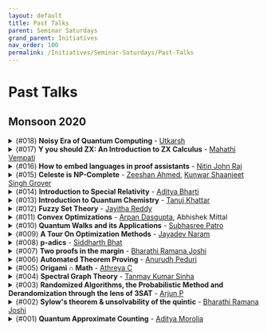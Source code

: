 ```yaml
---
layout: default
title: Past Talks
parent: Seminar Saturdays
grand_parent: Initiatives
nav_order: 100
permalink: /Initiatives/Seminar-Saturdays/Past-Talks
---
```


Past Talks
==========

Monsoon 2020
------------

<details><summary>(#018) <b>Noisy Era of Quantum Computing</b> - <a href="https://obliviateandsurrender.github.io/">Utkarsh</a></summary><p>

**Date & Time:** 19-12-2020, 22:15 IST

### Abstract
We will discuss the Noisy Intermediate-Scale Quantum (NISQ) era of quantum computing and recent developments in the field. We will also learn about hybrid quantum-classical algorithms and their applications in domains like optimizations, machine learning, and natural sciences.

### Prerequisites
Basics of Quantum Computing.

### Resources
Reference: [Quantum Computing in the NISQ era and beyond](https://arxiv.org/pdf/1801.00862.pdf)

[Recording](https://youtu.be/iM3ZCt0vwNM) and [Slides](talk_19_11_20_qc_nisq.pdf)

</p></details>

<details><summary>(#017) <b>Y you should ZX: An Introduction to ZX Calculus</b> - <a href="https://mahathivempati.blogspot.com/">Mahathi Vempati</a></summary><p>

**Date & Time:** 12-12-2020, 22:15 IST

### Abstract
ZX Calculus is a rigorous graphical language for reasoning about linear maps between qubits. Besides being useful in quantum circuit optimization and quantum error correction, it is also quite fun to dabble in!

In this talk, we will briefly define ZX Calculus, and understand diagrammatic reasoning, the principle behind ZX Calculus. We will define the term "process theory" diagrammatically.

We will then define some artefacts that process theories can possess. We will state without proof that linear maps can be expressed as a process theory and learn the correspondence between known operations in linear algebra and the diagrammatic definitions of these operations in the process theory.

We will use this correspondence to prove two simple theorems diagrammatically (so bring a pen and a notebook!)

Finally, we will take a glimpse of what an actual reduction of a quantum-information protocol in ZX Calculus would look like, without attempting to understand it.

### Prerequisites
None, to understand most of the talk. Knowledge of linear algebra could make the talk more enjoyable.

### Resources
The talk is based on the first few chapters of the book Picturing Quantum Processes: A First Course in Quantum Theory and Diagrammatic Reasoning.

[Slides](talk_12_12_20_zx_calculus.pdf)

</p></details>

<details><summary>(#016) <b>How to embed languages in proof assistants</b> - <a href="https://github.com/njayinthehouse">Nitin John Raj</a></summary><p>

**Date & Time:** 21-12-2020, 22:00 IST

### Abstract
Informally speaking, embedding is the process of reinterpreting a language in a different domain. Interpreters can be seen as embeddings of a formal language into whatever language the interpreter is implemented in. Programs like word2vec and GloVe embed words in natural language into vector spaces. Embedding a programming language in a proof assistant allows us to talk about the programming language using the tools given to us by the proof assistant. This lets us prove nice metatheoretical properties of the language (like safety of its type system, strong normalization, etc.). However, modern proof assistants like Coq and Agda are quite expressive, and there are many design choices that we can make when embedding languages in them. In this talk, I'll attempt to broadly cover some of these design choices. 
Concretely, we will cover:
1. Shallow and deep embeddings
1. Intrinsic vs extrinsic embeddings, and a few choices in between
1. The contributions of one or two interesting papers, if time permits.

### References
- Outrageous but Meaningful Coincidences, by Connor McBride
- Shallow Embedding of Type Theory is Morally Correct by Ambrus Kaposi

### Resources
[Recording](https://youtu.be/E78YF9Hw5LA) and [Code](talk_21_12_20_embeddings.v)

</p></details>

<details><summary>(#015) <b>Celeste is NP-Complete</b> - <a href="https://github.com/Zshan0 ">Zeeshan Ahmed</a>, <a href="https://github.com/Groverkss">Kunwar Shaanjeet Singh Grover</a></summary><p>

**Date & Time:** 12-12-2020, 22:15 IST

### Abstract
Computers can solve a wide spectrum of problems, but they can't solve all the problems, some problems can never have a solution, some problems can be, but they require more space the size of the universe, or more time than the age of the universe on our computational models. So how do we measure such aspects of a problem? we do that using Complexity Theory, which deals with how and why a problem is harder than a different problem, and how to classify problems based on the resources they require.

Do Protein folding and sudoku have something in common? it might not seem so but Complexity Theory tells us that if we had an algorithm that could solve sudoku efficiently then we could adapt it to predict for protein folding. This same property is held by classic nintendo games such as super mario bros.
We will demonstrate one such example where we prove how "Celeste" also shares such property by proving it to be NP-complete. And then later show how a small change in it makes the game much harder(Presumably) to compute; to be precise, PSPACE-complete.

### Prerequisites
Asymptotic Notation (big-O), Boolean Algebra (Basic)

### Resources
[Nintendo games are computationally hard](https://arxiv.org/pdf/1203.1895.pdf) (A fun read)

Complexity - [Introduction](https://www.youtube.com/watch?v=moPtwq_cVH8&list=PLUl4u3cNGP61Oq3tWYp6V_F-5jb5L2iHb&index=23), [Reductions](https://www.youtube.com/watch?v=eHZifpgyH_4&list=PLUl4u3cNGP6317WaSNfmCvGym2ucw3oGp&index=22)

[Recording](https://www.youtube.com/watch?v=1hn1R_Fr1OE) and [Slides](talk_28_11_20_celeste_npc.pdf)

</p></details>

<details><summary>(#014) <b>Introduction to Special Relativity</b> - <a href="https://github.com/adbugger">Aditya Bharti</a></summary><p>

**Date & Time:** 21-11-2020, 22:30 IST

### Abstract
No forces, no gravity, no accelerations, just cruising along in free space with Taylor and Wheeler as our guides. Our aim is to show that physics is plenty complicated without gravity in the mix. Just accept what Maxwell tells us about light and go from there.

### Prerequisites
- 12th grade math - Vectors and Calculus
- Understanding what is meant by a coordinate frame (optional)
- Understanding what is meant by a coordinate transformation (optional)

### References
Spacetime Physics - Introduction to Special Relativity - Taylor & Wheeler. The talk will roughly be the first 2-3 chapters of this book.  
[Recording](https://youtu.be/cPSDe4aiAxs) and Notes - [Main](https://hackmd.io/@Goose/SJIHb3LcD) and [Lorentz](https://hackmd.io/@3FO8_mL-TyaZ0Pi_eCIWzA/Sy-dzg8lv).

</p></details>

<details><summary>(#013) <b>Introduction to Quantum Chemistry</b> - <a href="https://in.linkedin.com/in/tanuj-khattar-8b3042124">Tanuj Khattar</a></summary><p>

**Date & Time:** 15-11-2020, 22:40 IST

### Abstract
This talk aims to introduce computer science students to the field of Quantum Chemistry. We will start by introducing the electronic structure problem and gradually show how we can solve for dissociation energy of H2 molecule via a quantum circuit using OpenFermion. 

### Prerequisites
Basics of Quantum Computing,  Basics of electronic structure theory (Class 11th NCERT), Basic python.

### Resources
[Recording](https://youtu.be/sDHvNAVWzsU)

### About the Speaker
Tanuj Khattar did his Bachelors in CS at IIIT-H. He later worked at a couple of tech firms. He is currently at Google Munich, and is working closely with the Google Quantum Teams, particularly the one on OpenFermion.

</p></details>

<details><summary>(#012) <b>Fuzzy Set Theory</b> - <a href="https://jayitha.github.io/">Jayitha Reddy</a></summary><p>

**Date & Time:** 07-11-2020, 22:15 IST

### Abstract
Around the 1960s there was a grand paradigm shift in Science, challenging the traditional view which insisted that uncertainity was undesirable and should be avoided. This shift brought upon a modern view which is tolerant of uncertainity and insists that science cannot avoid it. Fuzzy set theory is a result of this shift, it challenges the very foundations upon which probability theory is based on: Aristotelian two-valued logic. In this seminar I will briefly introduce concepts of Fuzzy Set Theory: definitions, types and operators.

### Prerequisites
Elementary Set Theory (not necessary though). 

### Resources
Fuzzy Sets and Fuzzy Logic: Theory and Applications by George Klir

[Recording](https://youtu.be/-WG3eKGphyg) and [Talk Slides](talk_07_11_20_fuzzy_sets.html)

</p></details>

<details><summary>(#011) <b>Convex Optimizations</b> - <a href="https://arpan-dasgupta.github.io/">Arpan Dasgupta</a>, Abhishek Mittal</summary><p>

**Date & Time:** 31-10-2020, 22:15 IST

### Abstract
"Mathematics can instruct us on how to optimise a given problem, but the challenging part is figuring out what to optimize." There are multiple algorithms out there to find the optimal solution to a problem, some are fully developed and some are active research areas. Whereas most of these algorithms are only able to efficiently find a solution if your objective function is convex, most of the real life optimisation problems are not so straightforwardly convex. We will discuss what these convex functions are and how we can try to convert our objective functions (that we want to minimise or maximise) in real life to convex functions so that we can use our traditional algorithms to find a solution. We will show with the help of a problem how lower bounds can be attained on a real life applicable problem.

### Prerequisites 
Linear Algebra - Eigenvalues and Eigenvectors, Positive Semidefiniteness.

### Resources
[Boyd and Vandenberghe, "Convex Optimizations"](https://web.stanford.edu/~boyd/cvxbook/bv_cvxbook.pdf)

[Recording](https://youtu.be/uPhUkHvpVAs), [Talk Slides](talk_31_10_20_convex_opt_slides.pdf), [Talk Whiteboard](talk_31_10_20_convex_opt_whiteboard.pdf)

</p></details> 


<details><summary>(#010) <b>Quantum Walks and its Applications</b> - <a href="https://www.qusoft.org/patro/">Subhasree Patro</a></summary><p>

**Date & Time:** 24-10-2020, 22:15 IST

### Abstract
We will first discuss the basic quantum walk algorithm and we will see how, in the query complexity model, quantum walks can be applied to achieve better than classical query algorithms for the Element Distinctness problem and (if time permits) the Triangle Finding problem.

### Prerequisites
Basics of Quantum Computing, Grover’s algorithm, Query complexity.

### Resources
Reference: [Chapter 8 of Ronald de Wolf’s lecture notes](https://homepages.cwi.nl/~rdewolf/qcnotes.pdf)  
[Talk Recording](https://youtu.be/jE-luDw0yLY) and [Whiteboard](https://onedrive.live.com/view.aspx?resid=AF40D4840AF9F3D!140&authkey=!ABPa2npoEn95caQ)

### About the Speaker
[Subhasree Patro](https://www.qusoft.org/patro/) is a PhD student at the [Algorithms and Complexity Group at CWI, Amsterdam](https://www.cwi.nl/research/groups/algorithms-and-complexity) and [QuSoft](https://www.qusoft.org/). She currently works on Conditional Quantum Time Lower Bounds under the guidance of Harry Buhrman. She has made impactful contributions to the field, including her recent paper titled [The Quantum Strong Exponential-Time Hypothesis](https://arxiv.org/abs/1911.05686). She had previously done her masters at IIIT-H on Quantum Information Theory.

</p></details>


<details><summary>(#009) <b>A Tour On Optimization Methods</b> - <a href="https://in.linkedin.com/in/jayadev-naram-468764167">Jayadev Naram</a></summary><p>

**Date & Time:** 17-10-2020, 22:15 IST

### Abstract
An optimization method solves the problem of finding the minimizer of a function in a given search space. There are a wide variety of optimization algorithms used in applications. But to guarantee global or even local optimality one needs the problem to satisfy some set of conditions. Usually, the function considered will be differentiable upto the 2nd order. For these types of problems there is a rich class of optimization methods which are provably optimal. This class of algorithms is broadly classified into - Line Search Methods and Trust Region Methods. This talk gives an overview of these classes of optimization algorithms along with a brief discussion of convergence results.

### Prerequisites
Multivariable differential calculus

### Resources 
[J. Nocedal and S. Wright, Numerical Optimization](https://www.csie.ntu.edu.tw/~r97002/temp/num_optimization.pdf)

[Talk Slides](talk_17_10_20_opt_methods.pdf) and [Recording](https://www.youtube.com/watch?v=HHbBttEK8R0)

</p></details>

<details><summary>(#008) <b>p-adics</b> - <a href="http://bollu.github.io/">Siddharth Bhat</a></summary><p>
  
**Date & Time:** 10-10-2020, 23:00 IST
  
### Abstract 
The integers and polynomials of a single variable look tantalizingly similar. Many of our intuitions about factorizations, primality, GCD, LCM, and other number-theoretic operations work "equally well" on  single-variable polynomials. 

However, single-variable polynomials appear to provide a richer theory at first glance:  We can evaluate polynomials, differentiate them, take their taylor series expansion, and other operations which are hinged on the ability to interpret a polynomial as a function. We shall embark on a quest to port these operations back into number-land. This will lead us to eventually define the p-adics, which can be viewed as the "correct way" to transport the ability to evaluate a single-variable polynomial back into the integers. 

Some cute counter intuitive results will be shown. Delight shall hopefully be had. No theorems of consequence will be  demonstrated, since my knowledge of these p-adics is limited.

### Resources
The reference material for the talk is the first three to four chapters of the book, "p-adic numbers, an introduction" by Fernando Gouvea: https://www.springer.com/us/book/9783642590580

[Talk Slides](https://github.com/bollu/notes/blob/master/slides-intro-p-adics/slides.pdf) and [Recording](https://www.youtube.com/watch?v=95vqTNmMe9s)

</p></details>

<details><summary>(#007) <b>Two proofs in the margin</b> - <a href="https://bharathi.xyz/">Bharathi Ramana Joshi</a></summary><p>

**Date & Time:** 03-10-2020, 22:15 IST

### Abstract
Hailed as the queen of mathematics, number theory is one of the most accessible, yet most abstract areas of mathematics. Fermat's Last Theorem, which states that there are no positive integers a, b, c such that a^n + b^n = c^n  for any integer value of n > 2, remaind unsolved for 358 years and is the theorem with the largest number of unsuccessful proofs. Although the proof for any n uses heavy machinery from algebraic number theory (indeed, the conjecture drove the development of much of it), the proof for the special case n=4 uses a technique named infinite descent and is accessible. This talk demonstrates application of infinite descent to the n=4 case and two proofs for the same.

### Prerequisites
Highschool level understanding of number theory; specifically GCD, pythagorean triples and modular arithmetic (congruence mod n relation).

### Resources
None! Just come and enjoy the show

[Talk Slides](talk_04_10_20_flt4.pdf) and [Recording](https://www.youtube.com/watch?v=yU7YCuNdV3Q)

</p></details>

<details><summary>(#006) <b>Automated Theorem Proving</b> - <a href="https://github.com/anurudhp">Anurudh Peduri</a></summary><p>

**Date & Time:** 26-09-2020, 22:15 IST

### Automated Theorem Proving: A humble computer's Math PhD dissertation

### Abstract
An introduction to Proof Assistants, and how automated theorem proving actually works. We will see how to formally specify math propositions and proofs to a computer so that they can be verified.


### Prerequisites
None! Just basic high school math.


### Resources
[Coq](https://coq.inria.fr/) and [Lean](https://leanprover.github.io/) theorem provers.
There are other [proof assistants](https://en.wikipedia.org/wiki/Proof_assistant) too.

[Lean Natural Number Game](https://wwwf.imperial.ac.uk/~buzzard/xena/natural_number_game/)

[Talk Slides](talk_27_09_20_theorem_proving.pdf) and [Recording](https://www.youtube.com/watch?v=tzM9acXSmtU)

</p></details>

<details><summary>(#005) <b>Origami ∩ Math</b> - <a href="https://cathreya.github.io/ ">Athreya C</a></summary><p>

**Date & Time:** 19-09-2020, 22:15 IST

### Abstract
Will approach the problem of Origami design from a math persepective. I will try to motivate why this is important, and then try to give some insight into how the techniques behind modern Origami design were developed by giving some key moments in its history. Finally I will describe one of the most powerful and generalizable techniques to design Origami.

Most of my talk will be directly from material in Origami Design Secrets, 2nd Edition by Robert J. Lang

### Prerequisites
None!

### Resources
[Talk Slides](https://docs.google.com/presentation/d/1YZXazUE1Tv8IZhOKNho903jNZn1V-ibD0HDHSbcmGAI/) and [Recording](https://www.youtube.com/watch?v=Ikgq1AdFpAY)

</p></details>
<details><summary>(#004) <b>Spectral Graph Theory</b> - <a href="https://github.com/Tanmay-Kumar-Sinha">Tanmay Kumar Sinha</a></summary><p>

**Date & Time:** 12-09-2020, 21:00 IST

### Abstract
I will be covering introductory material on spectral graph theory(defining the matrices associated to a graph, some properties of these matrices, and then some graph theory problems that can be solved using linear algebraic methods)

### Prerequisites
Basic linear algebra and graph theory

### Resources
The main resource will be 1st and possibly 2nd chapter of the book Spectra of Graphs, by Brouwer and Haemers(https://www.win.tue.nl/~aeb/2WF02/spectra.pdf). Another good resource is the following - (http://users.cms.caltech.edu/~vidick/notes/CMS139/spectral.pdf)

</p></details>

<details><summary>(#003) <b>Randomized Algorithms, the Probabilistic Method and Derandomization through the lens of 3SAT</b> - <a href="https://github.com/Superty">Arjun P</a></summary><p>

**Date & Time:** 05-09-2020, 21:00 IST

### Abstract
We'll look at a trivial-looking randomized approximation algorithm for MAX-E3SAT, the problem of satisfying as many clauses as possible in a special kind of 3SAT instance. We'll then introduce the probabilistic method and see how it can use our algorithm to say something about the satisfiability of arbitrary E3SAT instances. Finally, we will discuss how one could obtain a deterministic approximation algorithm for the same problem.

### Prerequisites
Basic probability and expectations, linearity of expectations, conditional expectation. Knowing what 3SAT and NP-Completeness are would be required to appreciate the significance, but not necessarily to follow the discussion [For the latter, consult any textbook on complexity theory, e.g., Arora-Barak]

### Resources
This slideshow (page 7 & 8) are most of the content of the talk: https://cse.buffalo.edu/~hungngo/classes/2008/694/notes/rr-sat.pdf. From a quick google, I couldn't find anything that talks about it in more detail for this particular problem, but the ideas are the same. This technique for derandomization is called the method of conditional expectations.

For more on the probabilistic method, you can see the textbook titled (surprise!) the Probabilistic Method by Alon & Spencer.

[Talk Slides](talk_05_09_20_e3sat.pdf)

</p></details>

<details><summary>(#002) <b>Sylow's theorem & unsolvability of the quintic</b> - <a href="https://bharathi.xyz/">Bharathi Ramana Joshi</a></summary><p>

**Date & Time:** 29-08-2020, 21:00 IST

### Abstract
Presenting the proof from Dummit & Foote, so that is the reading material (section 4.5 does Sylow's theorem)

### Prerequisites
Basic definitions, homomorphisms, actions, Lagrange's theorem, Isomorphism Theorems, Class Equation

### Resources
[Talk Slides](talk_29_08_20_sylow.pdf)

</p></details>

<details><summary>(#001) <b>Quantum Approximate Counting</b> - <a href="https://thecharmingsociopath.github.io/">Aditya Morolia</a></summary><p>

**Date & Time:** 22-08-2020, 21:00 IST

### Abstract
Presentation of the paper [Quantum Approximate Counting, Simplified](https://arxiv.org/pdf/1908.10846.pdf)

</p></details>
